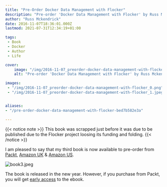 ```yaml
---
title: "Pre-Order Docker Data Management with Flocker"
description: "Pre-order 'Docker Data Management with Flocker' by Russ Mckendrick. Gain early access to the ebook by purchasing from Packt."
author: "Russ Mckendrick"
date: 2016-11-07T18:36:01.000Z
lastmod: 2021-07-31T12:34:19+01:00

tags:
 - Book
 - Docker
 - Author
 - Life

cover:
    image: "/img/2016-11-07_preorder-docker-data-management-with-flocker_0.png" 
    alt: "Pre-order 'Docker Data Management with Flocker' by Russ Mckendrick. Gain early access to the ebook by purchasing from Packt."

images:
 - "/img/2016-11-07_preorder-docker-data-management-with-flocker_0.png"
 - "/img/2016-11-07_preorder-docker-data-management-with-flocker_1.jpeg"


aliases:
- "/pre-order-docker-data-management-with-flocker-bed7b582e3a"

---
```


{{< notice note >}}
This book was scrapped just before it was due to be published due to the Flocker project loosing its funding and folding.
{{< /notice >}}

I am pleased to say that my third book is now available to pre-order from [Packt](https://www.packtpub.com/virtualization-and-cloud/docker-data-management-flocker), [Amazon UK](https://www.amazon.co.uk/Docker-Data-Management-Flocker-McKendrick-ebook/dp/B01M2DAAUN/ref=sr_1_1?ie=UTF8&qid=1478542761&sr=8-1&keywords=Docker+Data+Management+with+Flocker) & [Amazon US](https://www.amazon.com/Docker-Data-Management-Flocker-McKendrick-ebook/dp/B01M2DAAUN/ref=sr_1_1?s=books&ie=UTF8&qid=1478440938&sr=1-1&keywords=Docker+Data+Management+with+Flocker).

![book3.jpeg](/img/2016-11-07_preorder-docker-data-management-with-flocker_1.jpeg)

The book is released in the new year. However, if you purchase from Packt, you will get [early access](https://www.packtpub.com/books/info/packt/early-access) to the ebook.

